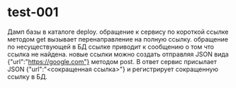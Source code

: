 # test-001
Дамп базы в каталоге deploy.
обращение к сервису по короткой ссылке методом get вызывает перенаправление на полную ссылку.
обращение по несуществующей в БД ссылке приводит к сообщению о том что ссылка не найдена.
новые ссылки можно создать отправляя JSON вида {"url":"https://google.com"} методом post.
В ответ сервис присылает JSON {"url":"<сокращенная ссылка>"} и регистрирует сокращенную ссылку в БД.
